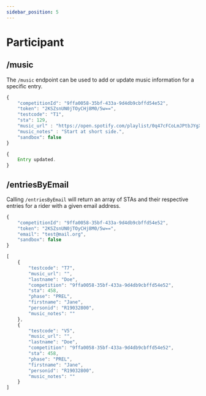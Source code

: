 ```yaml
---
sidebar_position: 5
---
```


# Participant

## /music

The `/music` endpoint can be used to add or update music information for a specific entry.

```jsx title="POST /participant/music" showLineNumbers
{
	"competitionId": "9ffa0058-35bf-433a-9d4db9cbffd54e52",
    "token": "2KSZsnUN0jTOyCHj8M0/5w==",
	"testcode": "T1",
    "sta": 129,
    "music_url" : "https://open.spotify.com/playlist/0q47cFCoLmJPtbJYgXpsks",
    "music_notes" : "Start at short side.",
	"sandbox": false
}
```

```jsx title="Expected result"
{
	Entry updated.
}
```

## /entriesByEmail

Calling `/entriesByEmail` will return an array of STAs and their respective entries for a rider with a given email address.

```jsx title="POST /participant/entriesByEmail" showLineNumbers
{
	"competitionId": "9ffa0058-35bf-433a-9d4db9cbffd54e52",
    "token": "2KSZsnUN0jTOyCHj8M0/5w==",
	"email": "test@mail.org",
	"sandbox": false
}
```

```jsx title="Expected result"
[
	{
		"testcode": "T7",
		"music_url": "",
		"lastname": "Doe",
		"competition": "9ffa0058-35bf-433a-9d4db9cbffd54e52",
		"sta": 458,
		"phase": "PREL",
		"firstname": "Jane",
		"personid": "R19032800",
		"music_notes": ""
	},
	{
		"testcode": "V5",
		"music_url": "",
		"lastname": "Doe",
		"competition": "9ffa0058-35bf-433a-9d4db9cbffd54e52",
		"sta": 458,
		"phase": "PREL",
		"firstname": "Jane",
		"personid": "R19032800",
		"music_notes": ""
	}
]
```